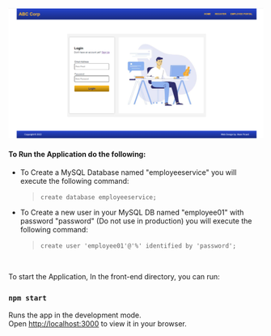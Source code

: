 ![Login/Registration with Java & React](./front-end/public/images/employee-management-application-image-02.png)


#### To Run the Application do the following:

- To Create a MySQL Database named "employeeservice" you will execute the following command:
    >`create database employeeservice;`

- To Create a new user in your MySQL DB named "employee01" with password "password" (Do not use in production) you will execute the following command:

    >`create user 'employee01'@'%' identified by 'password';`

<br />

To start the Application, In the front-end directory, you can run:

### `npm start`

Runs the app in the development mode.\
Open [http://localhost:3000](http://localhost:3000) to view it in your browser.

